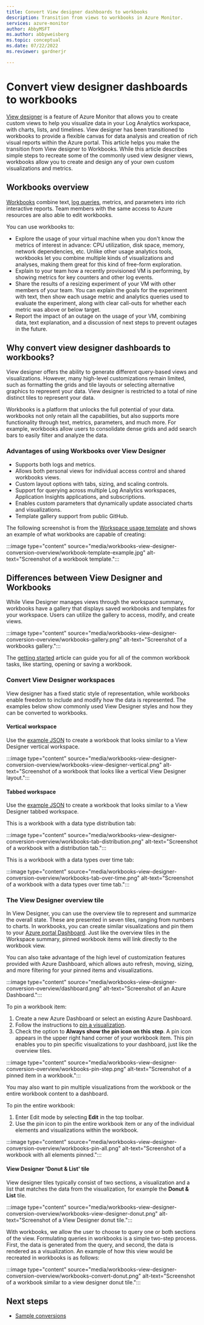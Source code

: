```yaml
---
title: Convert View designer dashboards to workbooks
description: Transition from views to workbooks in Azure Monitor.
services: azure-monitor
author: AbbyMSFT
ms.author: abbyweisberg
ms.topic: conceptual
ms.date: 07/22/2022
ms.reviewer: gardnerjr

---
```


# Convert view designer dashboards to workbooks
[View designer](view-designer.md) is a feature of Azure Monitor that allows you to create custom views to help you visualize data in your Log Analytics workspace, with charts, lists, and timelines. View designer has been transitioned to workbooks to provide a flexible canvas for data analysis and creation of rich visual reports within the Azure portal. This article helps you make the transition from View designer to Workbooks. While this article describes simple steps to recreate some of the commonly used view designer views, workbooks allow you to create and design any of your own custom visualizations and metrics.


## Workbooks overview
[Workbooks](../vm/vminsights-workbooks.md) combine text, [log queries](/azure/data-explorer/kusto/query/), metrics, and parameters into rich interactive reports. Team members with the same access to Azure resources are also able to edit workbooks.

You can use workbooks to:

 - Explore the usage of your virtual machine when you don't know the metrics of interest in advance: CPU utilization, disk space, memory, network dependencies, etc. Unlike other usage analytics tools, workbooks let you combine multiple kinds of visualizations and analyses, making them great for this kind of free-form exploration.
 - Explain to your team how a recently provisioned VM is performing, by showing metrics for key counters and other log events.
 - Share the results of a resizing experiment of your VM with other members of your team. You can explain the goals for the experiment with text, then show each usage metric and analytics queries used to evaluate the experiment, along with clear call-outs for whether each metric was above or below target.
 - Report the impact of an outage on the usage of your VM, combining data, text explanation, and a discussion of next steps to prevent outages in the future.


## Why convert view designer dashboards to workbooks?

View designer offers the ability to generate different query-based views and visualizations. However, many high-level customizations remain limited, such as formatting the grids and tile layouts or selecting alternative graphics to represent your data. View designer is restricted to a total of nine distinct tiles to represent your data.

Workbooks is a platform that unlocks the full potential of your data. workbooks not only retain all the capabilities, but also supports more functionality through text, metrics, parameters, and much more. For example, workbooks allow users to consolidate dense grids and add search bars to easily filter and analyze the data.

### Advantages of using Workbooks over View Designer

- Supports both logs and metrics.
- Allows both personal views for individual access control and shared workbooks views.
- Custom layout options with tabs, sizing, and scaling controls.
- Support for querying across multiple Log Analytics workspaces, Application Insights applications, and subscriptions.
- Enables custom parameters that dynamically update associated charts and visualizations.
- Template gallery support from public GitHub.

The following screenshot is from the [Workspace usage template](https://go.microsoft.com/fwlink/?linkid=874159&resourceId=Azure%20Monitor&featureName=Workbooks&itemId=community-Workbooks%2FAzure%20Monitor%20-%20Workspaces%2FWorkspace%20Usage&workbookTemplateName=Workspace%20Usage&func=NavigateToPortalFeature&type=workbook) and shows an example of what workbooks are capable of creating:

:::image type="content" source="media/workbooks-view-designer-conversion-overview/workbook-template-example.jpg" alt-text="Screenshot of a workbook template.":::

## Differences between View Designer and Workbooks

While View Designer manages views through the workspace summary, workbooks have a gallery that displays saved workbooks and templates for your workspace. Users can utilize the gallery to access, modify, and create views.

:::image type="content" source="media/workbooks-view-designer-conversion-overview/workbooks-gallery.png" alt-text="Screenshot of a workbooks gallery.":::

The [getting started](workbooks-getting-started.md) article can guide you for all of the common workbook tasks, like starting, opening or saving a workbook.
### Convert View Designer workspaces

View designer has a fixed static style of representation, while workbooks enable freedom to include and modify how the data is represented. The examples below show commonly used View Designer styles and how they can be converted to workbooks.

#### Vertical workspace

Use the [example JSON](workbooks-view-designer-conversions.md#vertical-workspace) to create a workbook that looks similar to a View Designer vertical workspace.

:::image type="content" source="media/workbooks-view-designer-conversion-overview/workbooks-view-designer-vertical.png" alt-text="Screenshot of a workbook that looks like a vertical View Designer layout.":::

#### Tabbed workspace

Use the [example JSON](workbooks-view-designer-conversions.md#vertical-workspace) to create a workbook that looks similar to a View Designer tabbed workspace.

This is a workbook with a data type distribution tab:

:::image type="content" source="media/workbooks-view-designer-conversion-overview/workbooks-tab-distribution.png" alt-text="Screenshot of a workbook with a distribution tab.":::

This is a workbook with a data types over time tab:

:::image type="content" source="media/workbooks-view-designer-conversion-overview/workbooks-tab-over-time.png" alt-text="Screenshot of a workbook with a data types over time tab.":::

### The View Designer overview tile

In View Designer, you can use the overview tile to represent and summarize the overall state. These are presented in seven tiles, ranging from numbers to charts. In workbooks, you can create similar visualizations and pin them to your [Azure portal Dashboard](/azure/azure-portal/azure-portal-dashboards). Just like the overview tiles in the Workspace summary, pinned workbook items will link directly to the workbook view.

You can also take advantage of the high level of customization features provided with Azure Dashboard, which allows auto refresh, moving, sizing, and more filtering for your pinned items and visualizations.

:::image type="content" source="media/workbooks-view-designer-conversion-overview/dashboard.png" alt-text="Screenshot of an Azure Dashboard.":::

To pin a workbook item:

1. Create a new Azure Dashboard or select an existing Azure Dashboard.
1. Follow the instructions to [pin a visualization](workbooks-getting-started.md#pin-a-visualization).
1. Check the option to **Always show the pin icon on this step**. A pin icon appears in the upper right hand corner of your workbook item. This pin enables you to pin specific visualizations to your dashboard, just like the overview tiles.

:::image type="content" source="media/workbooks-view-designer-conversion-overview/workbooks-pin-step.png" alt-text="Screenshot of a pinned item in a workbook.":::

You may also want to pin multiple visualizations from the workbook or the entire workbook content to a dashboard.

To pin the entire workbook:
1. Enter Edit mode by selecting **Edit** in the top toolbar.
1. Use the pin icon to pin the entire workbook item or any of the individual elements and visualizations within the workbook.

:::image type="content" source="media/workbooks-view-designer-conversion-overview/workbooks-pin-all.png" alt-text="Screenshot of a workbook with all elements pinned.":::

#### View Designer 'Donut & List' tile

View designer tiles typically consist of two sections, a visualization and a list that matches the data from the visualization, for example the **Donut & List** tile.

:::image type="content" source="media/workbooks-view-designer-conversion-overview/workbooks-view-designer-donut.png" alt-text="Screenshot of a View Designer donut tile.":::

With workbooks, we allow the user to choose to query one or both sections of the view. Formulating queries in workbooks is a simple two-step process. First, the data is generated from the query, and second, the data is rendered as a visualization.  An example of how this view would be recreated in workbooks is as follows:

:::image type="content" source="media/workbooks-view-designer-conversion-overview/workbooks-convert-donut.png" alt-text="Screenshot of a workbook similar to a view designer donut tile.":::

## Next steps

- [Sample conversions](workbooks-view-designer-conversions.md)
